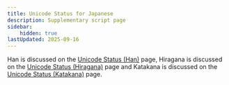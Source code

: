 ```yaml
---
title: Unicode Status for Japanese
description: Supplementary script page
sidebar:
    hidden: true
lastUpdated: 2025-09-16
---
```


Han is discussed on the [Unicode Status (Han)](https://scriptsource.org/entry/tsps57x35g) page, Hiragana is discussed on the [Unicode Status (Hiragana)](https://scriptsource.org/entry/ly5dbxtthx) page and Katakana is discussed on the [Unicode Status (Katakana)](https://scriptsource.org/entry/c9ppe854f7) page.
